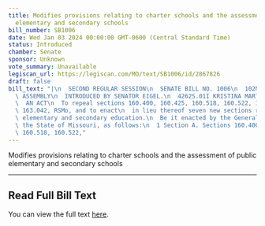 ```yaml
---
title: Modifies provisions relating to charter schools and the assessment of public
  elementary and secondary schools
bill_number: SB1006
date: Wed Jan 03 2024 00:00:00 GMT-0600 (Central Standard Time)
status: Introduced
chamber: Senate
sponsor: Unknown
vote_summary: Unavailable
legiscan_url: https://legiscan.com/MO/text/SB1006/id/2867826
draft: false
bill_text: "|\n  SECOND REGULAR SESSION\n  SENATE BILL NO. 1006\n  102ND GENERA L\
  \ ASSEMBLY\n  INTRODUCED BY SENATOR EIGEL.\n  4262S.01I KRISTINA MARTIN, Secretary\n\
  \  AN ACT\n  To repeal sections 160.400, 160.425, 160.518, 160.522, 161.092, and\
  \ 163.042, RSMo, and to enact\n  in lieu thereof seven new sections relating to\
  \ elementary and secondary education.\n  Be it enacted by the General Assembly of\
  \ the State of Missouri, as follows:\n  1 Section A. Sections 160.400, 160.425,\
  \ 160.518, 160.522,"
---
```

Modifies provisions relating to charter schools and the assessment of public elementary and secondary schools

---

## Read Full Bill Text

You can view the full text [here](https://legiscan.com/MO/text/SB1006/id/2867826).
